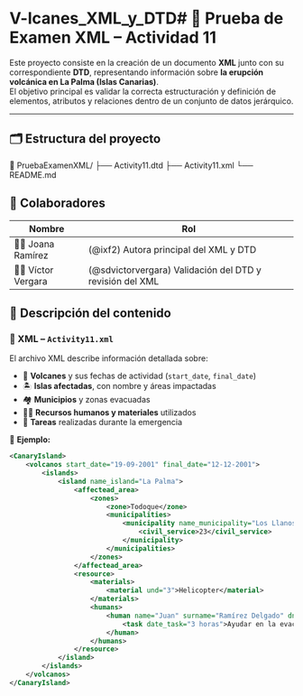 # V-lcanes_XML_y_DTD# 🌋 Prueba de Examen XML – Actividad 11

Este proyecto consiste en la creación de un documento **XML** junto con su correspondiente **DTD**, representando información sobre **la erupción volcánica en La Palma (Islas Canarias)**.  
El objetivo principal es validar la correcta estructuración y definición de elementos, atributos y relaciones dentro de un conjunto de datos jerárquico.

---

## 🗂️ Estructura del proyecto

📁 PruebaExamenXML/
├── Activity11.dtd
├── Activity11.xml
└── README.md

## 👥 Colaboradores

| Nombre | Rol |
|---------|-----|
| 🧑‍💻 Joana Ramírez | (@ixf2) Autora principal del XML y DTD |
| 👨‍💻 Víctor Vergara | (@sdvictorvergara) Validación del DTD y revisión del XML |

## 📘 Descripción del contenido

### 🧩 XML – `Activity11.xml`

El archivo XML describe información detallada sobre:
- 🌋 **Volcanes** y sus fechas de actividad (`start_date`, `final_date`)
- 🏝️ **Islas afectadas**, con nombre y áreas impactadas
- 🏘️ **Municipios** y zonas evacuadas
- 🧑‍🚒 **Recursos humanos y materiales** utilizados
- 👷 **Tareas** realizadas durante la emergencia

📄 **Ejemplo:**
```xml
<CanaryIsland>
    <volcanos start_date="19-09-2001" final_date="12-12-2001">
        <islands>
            <island name_island="La Palma">
                <affectead_area>
                    <zones>
                        <zone>Todoque</zone>
                        <municipalities>
                            <municipality name_municipality="Los Llanos de Aridane" sos="123123123">
                                <civil_service>23</civil_service>
                            </municipality>
                        </municipalities>
                    </zones>
                </affectead_area>
                <resource>
                    <materials>
                        <material und="3">Helicopter</material>
                    </materials>
                    <humans>
                        <human name="Juan" surname="Ramírez Delgado" dni="1212121212S">
                            <task date_task="3 horas">Ayudar en la evacuación de los habitantes de Todoque</task>
                        </human>
                    </humans>
                </resource>
            </island>
        </islands>
    </volcanos>
</CanaryIsland>

